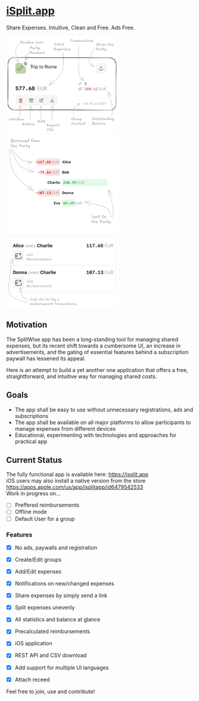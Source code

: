 # [iSplit.app](https://isplit.app)
Share Expenses. Intuitive, Clean and Free. Ads Free.

 <img src="/next-ui/public/guide-group-light.png" width="300" />  <img src="/next-ui/public/guide-balance-light.png" width="300" />  <img src="/next-ui/public/guide-reimburse-light.png" width="300" />


## Motivation
The SplitWise app has been a long-standing tool for managing shared expenses, but its recent shift towards a cumbersome UI, an increase in advertisements, and the gating of essential features behind a subscription paywall has lessened its appeal.

Here is an attempt to build a yet another one application that offers a free, straightforward, and intuitive way for managing shared costs. 


## Goals
- The app shall be easy to use without unnecessary registrations, ads and subscriptions
- The app shall be available on all major platforms to allow participants to manage expenses from different devices
- Educational, experimenting with technologies and approaches for practical app


## Current Status

The fully functional app is available here: https://isplit.app \
iOS users may also install a native version from the store https://apps.apple.com/us/app/isplitapp/id6479542533 \
Work in progress on...
  - [ ] Preffered reimbursements
  - [ ] Offline mode
  - [ ] Default User for a group

### Features
  - [x] No ads, paywalls and registration
  - [x] Create/Edit groups
  - [x] Add/Edit expenses
  - [x] Notifications on new/changed expenses
  - [x] Share expenses by simply send a link
  - [x] Split expenses unevenly
  - [x] All statistics and balance at glance
  - [x] Precalculated reimbursements
  - [x] iOS application
  - [x] REST API and CSV download
  - [x] Add support for multiple UI languages
  - [x] Attach receed


Feel free to join, use and contribute!
